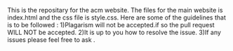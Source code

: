 This is the repositary for the acm website. The files for the main website is index.html and the css file is style.css. Here are some of the guidelines that is to be followed :
1)Plagarism will not be accepted.if so the pull request WILL NOT be accepted.
2)It is up to you how to resolve the issue. 
3)If any issues please feel free to ask .
